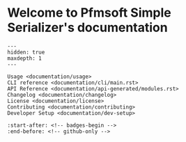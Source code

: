 # Welcome to Pfmsoft Simple Serializer's documentation

```{toctree}
---
hidden: true
maxdepth: 1
---

Usage <documentation/usage>
CLI reference <documentation/cli/main.rst>
API Reference <documentation/api-generated/modules.rst>
Changelog <documentation/changelog>
License <documentation/license>
Contributing <documentation/contributing>
Developer Setup <documentation/dev-setup>
```

```{include} ../../README.md
:start-after: <!-- badges-begin -->
:end-before: <!-- github-only -->
```
